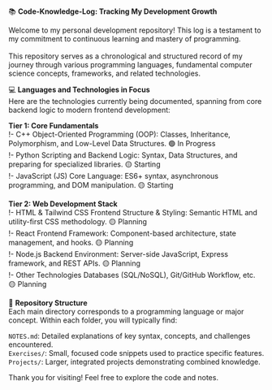 📚 **Code-Knowledge-Log: Tracking My Development Growth**

Welcome to my personal development repository! This log is a testament to my commitment to continuous learning and mastery of programming.<br>
<br>
This repository serves as a chronological and structured record of my journey through various programming languages, fundamental computer science concepts, frameworks, and related technologies.<br>

💻 **Languages and Technologies in Focus**<br>
Here are the technologies currently being documented, spanning from core backend logic to modern frontend development:<br>

**Tier 1: Core Fundamentals**<br>
!- C++	Object-Oriented Programming (OOP): Classes, Inheritance, Polymorphism, and Low-Level Data Structures.	🟢 In Progress <br>
!- Python	Scripting and Backend Logic: Syntax, Data Structures, and preparing for specialized libraries.	🟡 Starting<br>
!- JavaScript (JS)	Core Language: ES6+ syntax, asynchronous programming, and DOM manipulation.	🟡 Starting<br>

**Tier 2: Web Development Stack**<br>
!- HTML & Tailwind CSS	Frontend Structure & Styling: Semantic HTML and utility-first CSS methodology.	🟡 Planning<br>
!- React	Frontend Framework: Component-based architecture, state management, and hooks.	🟡 Planning<br>
!- Node.js	Backend Environment: Server-side JavaScript, Express framework, and REST APIs.	🟡 Planning<br>
!- Other Technologies	Databases (SQL/NoSQL), Git/GitHub Workflow, etc.	🟡 Planning<br>

🧭 **Repository Structure**<br>
Each main directory corresponds to a programming language or major concept. Within each folder, you will typically find:<br>

`NOTES.md`: Detailed explanations of key syntax, concepts, and challenges encountered.<br>
`Exercises/`: Small, focused code snippets used to practice specific features.<br>
`Projects/`: Larger, integrated projects demonstrating combined knowledge.<br>

Thank you for visiting! Feel free to explore the code and notes.
